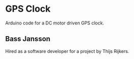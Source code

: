 # GPS Clock

Arduino code for a DC motor driven GPS clock.

## Bass Jansson

Hired as a software developer for a project by Thijs Rijkers.
